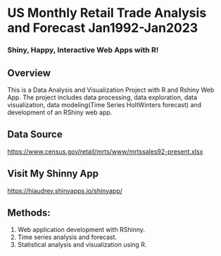 # US Monthly Retail Trade Analysis and Forecast Jan1992-Jan2023
### Shiny, Happy, Interactive Web Apps with R!
## Overview
This is a Data Analysis and Visualization Project with R and Rshiny Web App.
The project includes data processing, data exploration, data visualization, data modeling(Time Series HoltWinters forecast) and development of an RShiny web app.
## Data Source
https://www.census.gov/retail/mrts/www/mrtssales92-present.xlsx
## Visit My Shinny App   
https://hiaudrey.shinyapps.io/shinyapp/
## Methods:
1. Web application development with RShinny.
2. Time series analysis and forecast.
3. Statistical analysis and visualization using R.
